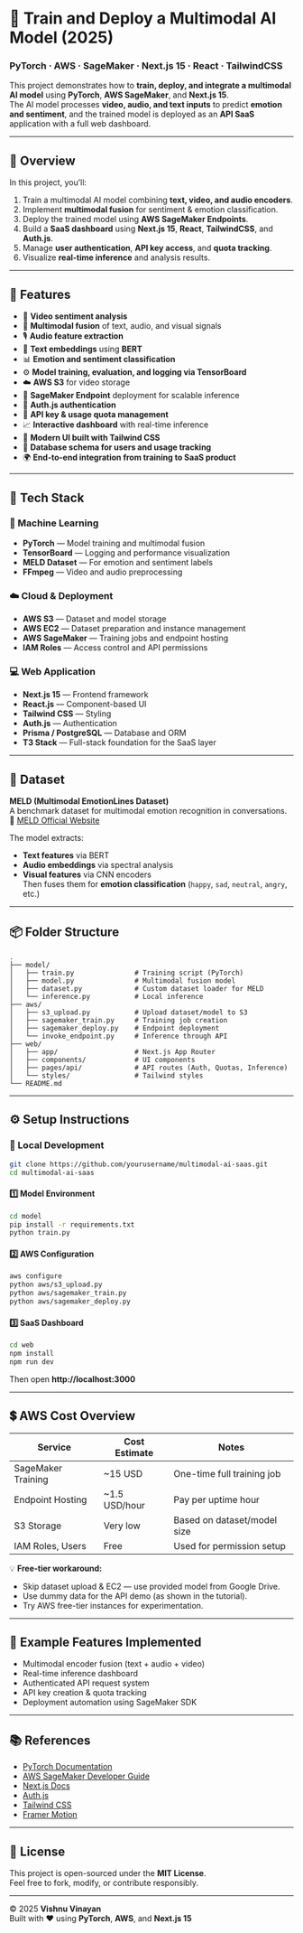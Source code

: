 # 🤖 Train and Deploy a Multimodal AI Model (2025)
### PyTorch · AWS · SageMaker · Next.js 15 · React · TailwindCSS

This project demonstrates how to **train, deploy, and integrate a multimodal AI model** using **PyTorch**, **AWS SageMaker**, and **Next.js 15**.  
The AI model processes **video, audio, and text inputs** to predict **emotion and sentiment**, and the trained model is deployed as an **API SaaS** application with a full web dashboard.

---

## 🚀 Overview

In this project, you’ll:
1. Train a multimodal AI model combining **text, video, and audio encoders**.
2. Implement **multimodal fusion** for sentiment & emotion classification.
3. Deploy the trained model using **AWS SageMaker Endpoints**.
4. Build a **SaaS dashboard** using **Next.js 15**, **React**, **TailwindCSS**, and **Auth.js**.
5. Manage **user authentication**, **API key access**, and **quota tracking**.
6. Visualize **real-time inference** and analysis results.

---

## 🧠 Features

- 🎥 **Video sentiment analysis**
- 🧩 **Multimodal fusion** of text, audio, and visual signals
- 🎙️ **Audio feature extraction**
- 📝 **Text embeddings** using **BERT**
- 📊 **Emotion and sentiment classification**
- ⚙️ **Model training, evaluation, and logging via TensorBoard**
- ☁️ **AWS S3** for video storage  
- 🤖 **SageMaker Endpoint** deployment for scalable inference  
- 🔐 **Auth.js authentication**
- 🔑 **API key & usage quota management**
- 📈 **Interactive dashboard** with real-time inference
- 🎨 **Modern UI built with Tailwind CSS**
- 💾 **Database schema for users and usage tracking**
- 🌍 **End-to-end integration from training to SaaS product**

---

## 🧰 Tech Stack

### 🧠 Machine Learning
- **PyTorch** — Model training and multimodal fusion  
- **TensorBoard** — Logging and performance visualization  
- **MELD Dataset** — For emotion and sentiment labels  
- **FFmpeg** — Video and audio preprocessing  

### ☁️ Cloud & Deployment
- **AWS S3** — Dataset and model storage  
- **AWS EC2** — Dataset preparation and instance management  
- **AWS SageMaker** — Training jobs and endpoint hosting  
- **IAM Roles** — Access control and API permissions  

### 💻 Web Application
- **Next.js 15** — Frontend framework  
- **React.js** — Component-based UI  
- **Tailwind CSS** — Styling  
- **Auth.js** — Authentication  
- **Prisma / PostgreSQL** — Database and ORM  
- **T3 Stack** — Full-stack foundation for the SaaS layer  

---

## 🧪 Dataset

**MELD (Multimodal EmotionLines Dataset)**  
A benchmark dataset for multimodal emotion recognition in conversations.  
🔗 [MELD Official Website](https://affective-meld.github.io/)

The model extracts:
- **Text features** via BERT  
- **Audio embeddings** via spectral analysis  
- **Visual features** via CNN encoders  
Then fuses them for **emotion classification** (`happy`, `sad`, `neutral`, `angry`, etc.)

---

## 📦 Folder Structure

```text
.
├── model/
│   ├── train.py               # Training script (PyTorch)
│   ├── model.py               # Multimodal fusion model
│   ├── dataset.py             # Custom dataset loader for MELD
│   └── inference.py           # Local inference
├── aws/
│   ├── s3_upload.py           # Upload dataset/model to S3
│   ├── sagemaker_train.py     # Training job creation
│   ├── sagemaker_deploy.py    # Endpoint deployment
│   └── invoke_endpoint.py     # Inference through API
├── web/
│   ├── app/                   # Next.js App Router
│   ├── components/            # UI components
│   ├── pages/api/             # API routes (Auth, Quotas, Inference)
│   └── styles/                # Tailwind styles
└── README.md
```

---

## ⚙️ Setup Instructions

### 🔧 Local Development
```bash
git clone https://github.com/yourusername/multimodal-ai-saas.git
cd multimodal-ai-saas
```

#### 1️⃣ Model Environment
```bash
cd model
pip install -r requirements.txt
python train.py
```

#### 2️⃣ AWS Configuration
```bash
aws configure
python aws/s3_upload.py
python aws/sagemaker_train.py
python aws/sagemaker_deploy.py
```

#### 3️⃣ SaaS Dashboard
```bash
cd web
npm install
npm run dev
```
Then open **http://localhost:3000**

---

## 💲 AWS Cost Overview

| Service | Cost Estimate | Notes |
|----------|----------------|-------|
| SageMaker Training | ~15 USD | One-time full training job |
| Endpoint Hosting | ~1.5 USD/hour | Pay per uptime hour |
| S3 Storage | Very low | Based on dataset/model size |
| IAM Roles, Users | Free | Used for permission setup |

💡 **Free-tier workaround:**  
- Skip dataset upload & EC2 — use provided model from Google Drive.  
- Use dummy data for the API demo (as shown in the tutorial).  
- Try AWS free-tier instances for experimentation.

---

## 🧩 Example Features Implemented
- Multimodal encoder fusion (text + audio + video)
- Real-time inference dashboard
- Authenticated API request system
- API key creation & quota tracking
- Deployment automation using SageMaker SDK

---

## 📚 References

- [PyTorch Documentation](https://pytorch.org/docs/)
- [AWS SageMaker Developer Guide](https://docs.aws.amazon.com/sagemaker/latest/dg/)
- [Next.js Docs](https://nextjs.org/docs)
- [Auth.js](https://authjs.dev/)
- [Tailwind CSS](https://tailwindcss.com/)
- [Framer Motion](https://www.framer.com/motion/)

---

## 📜 License
This project is open-sourced under the **MIT License**.  
Feel free to fork, modify, or contribute responsibly.

---

© 2025 **Vishnu Vinayan**  
Built with ❤️ using **PyTorch**, **AWS**, and **Next.js 15**

